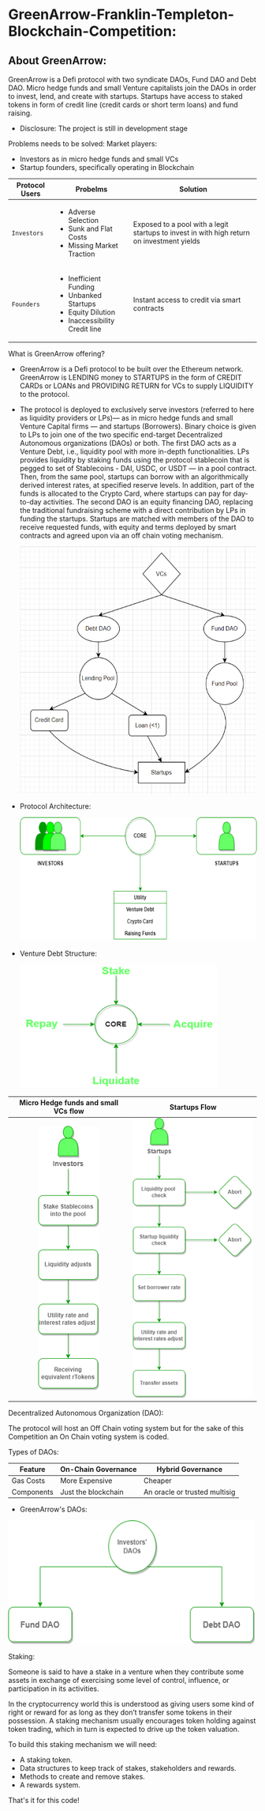 # GreenArrow-Franklin-Templeton-Blockchain-Competition:

## About GreenArrow:

GreenArrow is a Defi protocol with two syndicate DAOs, Fund DAO and Debt DAO. Micro hedge funds and small Venture capitalists join the DAOs in order to invest, lend, and create with startups. Startups have access to staked tokens in form of credit line (credit cards or short term loans) and fund raising.

- Disclosure: The project is still in development stage 

Problems needs to be solved:
Market players: 
- Investors as in micro hedge funds and small VCs
- Startup founders, specifically operating in Blockchain

| Protocol Users    | Probelms |Solution            |
| ---------- | ------------------- | ----------------------------- |
| `Investors`  | <ul><li>Adverse Selection</li><li>Sunk and Flat Costs</li><li>Missing Market Traction</li></ul>| Exposed to a pool with a legit startups to invest in with high return on investment yields    |
| `Founders` | <ul><li>Inefficient Funding</li><li>Unbanked Startups</li><li>Equity Dilution</li><li>Inaccessibility Credit line</li></ul> | Instant access to credit via smart contracts |

What is GreenArrow offering?
- GreenArrow is a Defi protocol to be built over the Ethereum network. GreenArrow is LENDING money to STARTUPS in the form of CREDIT CARDs or LOANs and PROVIDING RETURN for VCs to supply LIQUIDITY to the protocol.

- The protocol is deployed to exclusively serve investors (referred to here as liquidity providers or LPs)— as in micro hedge funds and small Venture Capital firms — and startups (Borrowers). Binary choice is given to LPs to join one of the two specific end-target Decentralized Autonomous organizations (DAOs) or both. The first DAO acts as a Venture Debt, i.e., liquidity pool with more in-depth functionalities. LPs provides liquidity by staking funds using the protocol stablecoin that is pegged to set of Stablecoins - DAI, USDC, or USDT — in a pool contract. Then, from the same pool, startups can borrow with an algorithmically derived interest rates, at specified reserve levels. In addition, part of the funds is allocated to the Crypto Card, where startups can pay for day-to-day activities. The second DAO is an equity financing DAO, replacing the traditional fundraising scheme with a direct contribution by LPs in funding the startups. Startups are matched with members of the DAO to receive requested funds, with equity and terms deployed by smart contracts and agreed upon via an off chain voting mechanism.


  <img src="https://github.com/TarekMohammad1/GreenArrow-Franklin-Templeton-Blockchain-Competition/blob/main/Staking%20Pool%20for%20Liquidity%20Providers/Diagram_GreenArrow_Process.png" alt="GreenArrow Workflow" width="500" height="500" title="GreenArrow Workflow">


- Protocol Architecture:

  <img src="https://github.com/TarekMohammad1/GreenArrow-Franklin-Templeton-Blockchain-Competition/blob/main/Appendix/Protocol%20Players.drawio.png" alt="Protocol Architecture" width="500" height="250" title="Protocol Architecture">
  
- Venture Debt Structure:

  <img src="https://github.com/TarekMohammad1/GreenArrow-Franklin-Templeton-Blockchain-Competition/blob/main/Appendix/Main%20Funcs.drawio.png" width="400" height="250" title="Venture Debt Structure">


Micro Hedge funds and small VCs flow   |  Startups Flow
:-------------------------:|:-------------------------:
![](https://github.com/TarekMohammad1/GreenArrow-Franklin-Templeton-Blockchain-Competition/blob/main/Appendix/Stake.drawio.png)  |  ![](https://github.com/TarekMohammad1/GreenArrow-Franklin-Templeton-Blockchain-Competition/blob/main/Appendix/Acquire.drawio.png)


Decentralized Autonomous Organization (DAO):

The protocol will host an Off Chain voting system but for the sake of this Competition an On Chain voting system is coded.

Types of DAOs:

| Feature    | On-Chain Governance | Hybrid Governance             |
| ---------- | ------------------- | ----------------------------- |
| Gas Costs  | More Expensive      | Cheaper                       |
| Components | Just the blockchain | An oracle or trusted multisig |


- GreenArrow's DAOs:

<img src="https://github.com/TarekMohammad1/GreenArrow-Franklin-Templeton-Blockchain-Competition/blob/main/Appendix/DAO%20struct.drawio.png" width="500" height="250" title="Protocol Architecture">

Staking:

Someone is said to have a stake in a venture when they contribute some assets in exchange of exercising some level of control, influence, or participation in its activities.

In the cryptocurrency world this is understood as giving users some kind of right or reward for as long as they don’t transfer some tokens in their possession. A staking mechanism usually encourages token holding against token trading, which in turn is expected to drive up the token valuation.

To build this staking mechanism we will need:

- A staking token.
- Data structures to keep track of stakes, stakeholders and rewards.
- Methods to create and remove stakes.
- A rewards system.

That's it for this code!



 
